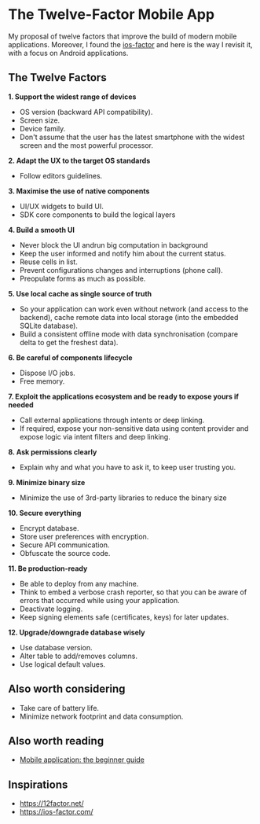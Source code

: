 # The Twelve-Factor Mobile App

My proposal of twelve factors that improve the build of modern mobile applications.
Moreover, I found the [ios-factor](https://ios-factor.com/) and here is the way I revisit it, with a focus on Android applications.

## The Twelve Factors

**1. Support the widest range of devices**

- OS version (backward API compatibility).
- Screen size.
- Device family.
- Don't assume that the user has the latest smartphone with the widest screen and the most powerful processor.

**2. Adapt the UX to the target OS standards**

- Follow editors guidelines.

**3. Maximise the use of native components**

- UI/UX widgets to build UI.
- SDK core components to build the logical layers

**4. Build a smooth UI**

- Never block the UI andrun big computation in background
- Keep the user informed and notify him about the current status.
- Reuse cells in list.
- Prevent configurations changes and interruptions (phone call).
- Preopulate forms as much as possible.

**5. Use local cache as single source of truth**

- So your application can work even without network (and access to the backend), cache remote data into local storage (into the embedded SQLite database).
- Build a consistent offline mode with data synchronisation (compare delta to get the freshest data).

**6. Be careful of components lifecycle** 

- Dispose I/O jobs.
- Free memory.

**7. Exploit the applications ecosystem and be ready to expose yours if needed**

- Call external applications through intents or deep linking.
- If required, expose your non-sensitive data using content provider and expose logic via intent filters and deep linking.

**8. Ask permissions clearly**

- Explain why and what you have to ask it, to keep user trusting you.

**9. Minimize binary size**

- Minimize the use of 3rd-party libraries to reduce the binary size

**10. Secure everything**

- Encrypt database.
- Store user preferences with encryption.
- Secure API communication.
- Obfuscate the source code.

**11. Be production-ready**

- Be able to deploy from any machine.
- Think to embed a verbose crash reporter, so that you can be aware of errors that occurred while using your application.
- Deactivate logging.
- Keep signing elements safe (certificates, keys) for later updates.

**12. Upgrade/downgrade database wisely**

- Use database version.
- Alter table to add/removes columns.
- Use logical default values.

## Also worth considering

- Take care of battery life.
- Minimize network footprint and data consumption.

## Also worth reading

- [Mobile application: the beginner guide](https://github.com/RoRoche/talks/blob/master/mobile_application_beginner_guide/mobile_application_beginner_guide.md)

## Inspirations

- <https://12factor.net/>
- <https://ios-factor.com/>
